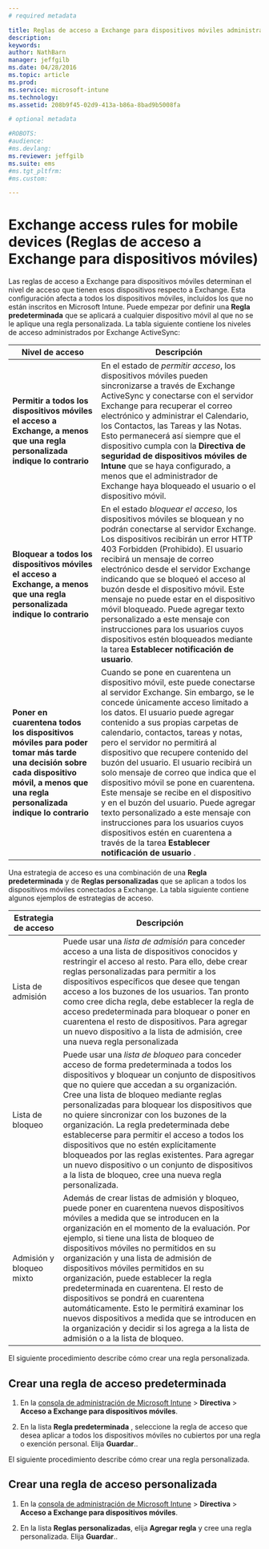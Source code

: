 ```yaml
---
# required metadata

title: Reglas de acceso a Exchange para dispositivos móviles administrados por Microsoft Intune | Microsoft Intune
description:
keywords:
author: NathBarn
manager: jeffgilb
ms.date: 04/28/2016
ms.topic: article
ms.prod:
ms.service: microsoft-intune
ms.technology:
ms.assetid: 208b9f45-02d9-413a-b86a-8bad9b5008fa

# optional metadata

#ROBOTS:
#audience:
#ms.devlang:
ms.reviewer: jeffgilb
ms.suite: ems
#ms.tgt_pltfrm:
#ms.custom:

---
```


# Exchange access rules for mobile devices (Reglas de acceso a Exchange para dispositivos móviles)
Las reglas de acceso a Exchange para dispositivos móviles determinan el nivel de acceso que tienen esos dispositivos respecto a Exchange. Esta configuración afecta a todos los dispositivos móviles, incluidos los que no están inscritos en Microsoft Intune. Puede empezar por definir una **Regla predeterminada** que se aplicará a cualquier dispositivo móvil al que no se le aplique una regla personalizada. La tabla siguiente contiene los niveles de acceso administrados por Exchange ActiveSync:

|Nivel de acceso|Descripción|
|----------------|---------------|
|**Permitir a todos los dispositivos móviles el acceso a Exchange, a menos que una regla personalizada indique lo contrario**|En el estado de *permitir acceso*, los dispositivos móviles pueden sincronizarse a través de Exchange ActiveSync y conectarse con el servidor Exchange para recuperar el correo electrónico y administrar el Calendario, los Contactos, las Tareas y las Notas. Esto permanecerá así siempre que el dispositivo cumpla con la **Directiva de seguridad de dispositivos móviles de Intune** que se haya configurado, a menos que el administrador de Exchange haya bloqueado el usuario o el dispositivo móvil.|
|**Bloquear a todos los dispositivos móviles el acceso a Exchange, a menos que una regla personalizada indique lo contrario**|En el estado *bloquear el acceso*, los dispositivos móviles se bloquean y no podrán conectarse al servidor Exchange. Los dispositivos recibirán un error HTTP 403 Forbidden (Prohibido). El usuario recibirá un mensaje de correo electrónico desde el servidor Exchange indicando que se bloqueó el acceso al buzón desde el dispositivo móvil. Este mensaje no puede estar en el dispositivo móvil bloqueado. Puede agregar texto personalizado a este mensaje con instrucciones para los usuarios cuyos dispositivos estén bloqueados mediante la tarea **Establecer notificación de usuario**.|
|**Poner en cuarentena todos los dispositivos móviles para poder tomar más tarde una decisión sobre cada dispositivo móvil, a menos que una regla personalizada indique lo contrario**|Cuando se pone en cuarentena un dispositivo móvil, este puede conectarse al servidor Exchange. Sin embargo, se le concede únicamente acceso limitado a los datos. El usuario puede agregar contenido a sus propias carpetas de calendario, contactos, tareas y notas, pero el servidor no permitirá al dispositivo que recupere contenido del buzón del usuario. El usuario recibirá un solo mensaje de correo que indica que el dispositivo móvil se pone en cuarentena. Este mensaje se recibe en el dispositivo y en el buzón del usuario. Puede agregar texto personalizado a este mensaje con instrucciones para los usuarios cuyos dispositivos estén en cuarentena a través de la tarea **Establecer notificación de usuario** .|

Una estrategia de acceso es una combinación de una **Regla predeterminada** y de **Reglas personalizadas** que se aplican a todos los dispositivos móviles conectados a Exchange. La tabla siguiente contiene algunos ejemplos de estrategias de acceso.

|Estrategia de acceso|Descripción|
|-------------------|---------------|
|Lista de admisión|Puede usar una *lista de admisión* para conceder acceso a una lista de dispositivos conocidos y restringir el acceso al resto. Para ello, debe crear reglas personalizadas para permitir a los dispositivos específicos que desee que tengan acceso a los buzones de los usuarios. Tan pronto como cree dicha regla, debe establecer la regla de acceso predeterminada para bloquear o poner en cuarentena el resto de dispositivos. Para agregar un nuevo dispositivo a la lista de admisión, cree una nueva regla personalizada|
|Lista de bloqueo|Puede usar una *lista de bloqueo* para conceder acceso de forma predeterminada a todos los dispositivos y bloquear un conjunto de dispositivos que no quiere que accedan a su organización. Cree una lista de bloqueo mediante reglas personalizadas para bloquear los dispositivos que no quiere sincronizar con los buzones de la organización. La regla predeterminada debe establecerse para permitir el acceso a todos los dispositivos que no estén explícitamente bloqueados por las reglas existentes. Para agregar un nuevo dispositivo o un conjunto de dispositivos a la lista de bloqueo, cree una nueva regla personalizada.|
|Admisión y bloqueo mixto|Además de crear listas de admisión y bloqueo, puede poner en cuarentena nuevos dispositivos móviles a medida que se introducen en la organización en el momento de la evaluación. Por ejemplo, si tiene una lista de bloqueo de dispositivos móviles no permitidos en su organización y una lista de admisión de dispositivos móviles permitidos en su organización, puede establecer la regla predeterminada en cuarentena. El resto de dispositivos se pondrá en cuarentena automáticamente. Esto le permitirá examinar los nuevos dispositivos a medida que se introducen en la organización y decidir si los agrega a la lista de admisión o a la lista de bloqueo.|
El siguiente procedimiento describe cómo crear una regla personalizada.

## Crear una regla de acceso predeterminada

1.  En la [consola de administración de Microsoft Intune](http://manage.microsoft.com) &gt; **Directiva** &gt; **Acceso a Exchange para dispositivos móviles**.

2.  En la lista **Regla predeterminada** , seleccione la regla de acceso que desea aplicar a todos los dispositivos móviles no cubiertos por una regla o exención personal. Elija **Guardar**..

El siguiente procedimiento describe cómo crear una regla personalizada.

## Crear una regla de acceso personalizada

1. En la [consola de administración de Microsoft Intune](http://manage.microsoft.com) &gt; **Directiva** &gt; **Acceso a Exchange para dispositivos móviles**.

2.  En la lista **Reglas personalizadas**, elija **Agregar regla** y cree una regla personalizada. Elija **Guardar**..


<!--HONumber=May16_HO1-->



